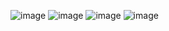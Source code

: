 ![image](https://github.com/UdaraChinthakaManodara/redroosterfarm/assets/154018574/a3c83e12-ea65-498c-a7e8-c78f7ca9f23c)
![image](https://github.com/UdaraChinthakaManodara/redroosterfarm/assets/154018574/643cb026-8049-40db-a718-0f8016aa84c1)
![image](https://github.com/UdaraChinthakaManodara/redroosterfarm/assets/154018574/d105000f-9656-4907-99c8-c59eff1a05bd)
![image](https://github.com/UdaraChinthakaManodara/redroosterfarm/assets/154018574/06b43068-10a0-4a4b-a056-334f9d24ac2e)



